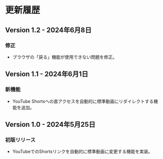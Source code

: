 # 更新履歴

## Version 1.2 - 2024年6月8日

### 修正
- ブラウザの「戻る」機能が使用できない問題を修正。

## Version 1.1 - 2024年6月1日

### 新機能
- YouTube Shortsへの直アクセスを自動的に標準動画にリダイレクトする機能を追加。

## Version 1.0 - 2024年5月25日

### 初版リリース
- YouTubeでのShortsリンクを自動的に標準動画に変更する機能を実装。
